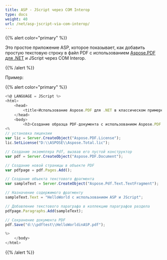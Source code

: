 ```yaml
---
title: ASP - JScript через COM Interop
type: docs
weight: 40
url: /net/asp-jscript-via-com-interop/
---
```

{{% alert color="primary" %}}

Это простое приложение ASP, которое показывает, как добавить простую текстовую строку в файл PDF с использованием [Aspose.PDF для .NET](/pdf/net/) и JScript через COM Interop.

{{% /alert %}}

Пример:

{{% alert color="primary" %}}

```javascript
<%@ LANGUAGE = JScript %>
<html>
    <head>
        <title>Использование Aspose.PDF для .NET в классическом примере ASP</title>
    </head>
    <body>
        <h3>Создание образца PDF-документа с использованием Aspose.PDF для .NET в классическом ASP и JScript</h3>
<%
// установка лицензии
var lic = Server.CreateObject("Aspose.PDF.License");
lic.SetLicense("D:\\ASPOSE\\Aspose.Total.lic");

// Создание экземпляра Pdf, вызвав его пустой конструктор
var pdf = Server.CreateObject("Aspose.PDF.Document");

// Создание новой страницы в объекте PDF
var pdfpage = pdf.Pages.Add();

// Создание объекта текстового фрагмента
var sampleText = Server.CreateObject("Aspose.Pdf.Text.TextFragment");

// Назначение содержимого фрагменту
sampleText.Text = "HelloWorld с использованием ASP и JScript";

// Добавление текстового параграфа в коллекцию параграфов раздела
pdfpage.Paragraphs.Add(sampleText);

// Сохранение документа PDF
pdf.Save("d:\\pdftest\\HelloWorldinASP.pdf");

%>
    </body>
</html>
```

{{% /alert %}}

